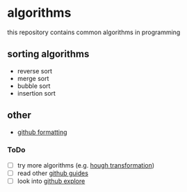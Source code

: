 # algorithms
this repository contains common algorithms in programming

## sorting algorithms
- reverse sort
- merge sort
- bubble sort
- insertion sort

## other
- [github formatting](https://help.github.com/en/github/writing-on-github/basic-writing-and-formatting-syntax)

### ToDo
- [ ] try more algorithms (e.g. [hough transformation](https://alyssaq.github.io/2014/understanding-hough-transform/))
- [ ] read other [github guides](https://guides.github.com/)
- [ ] look into [github explore]()
